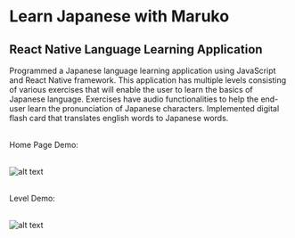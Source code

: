 # Learn Japanese with Maruko
## React Native Language Learning Application


Programmed a Japanese language learning application using JavaScript and React Native framework. This application has multiple levels consisting of various exercises that will enable the user to learn the basics of Japanese language. Exercises have audio functionalities to help the end-user learn the pronunciation of Japanese characters. Implemented digital flash card that translates english words to Japanese words.  

</BR>Home Page Demo:


</BR>![alt text](https://i.ibb.co/tqsVs7y/Language-Learning-App.png) 



</BR>Level Demo:


</BR>![alt text](https://i.ibb.co/jTSdmb5/App4.png)
